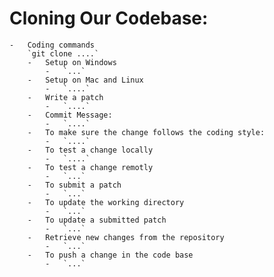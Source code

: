 # Cloning Our Codebase:

    -   Coding commands
        `git clone ....`
        -   Setup on Windows
            -   `...`
        -   Setup on Mac and Linux
            -   `....`
        -   Write a patch
            -   `....`
        -   Commit Message:
            -   `....`
        -   To make sure the change follows the coding style:
            -   `....`
        -   To test a change locally
            -   `....`
        -   To test a change remotly
            -   `...`
        -   To submit a patch
            -   `...`
        -   To update the working directory
            -   `...`
        -   To update a submitted patch
            -   `...`
        -   Retrieve new changes from the repository
            -   `...`
        -   To push a change in the code base
            -   `...`
